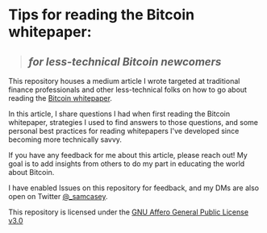 # Tips for reading the Bitcoin whitepaper:
> ## *for less-technical Bitcoin newcomers*

This repository houses a medium article I wrote targeted at traditional finance professionals and other less-technical folks on how to go about reading the [Bitcoin whitepaper](https://bitcoin.org/bitcoin.pdf).

In this article, I share questions I had when first reading the Bitcoin whitepaper, strategies I used to find answers to those questions, and some personal best practices for reading whitepapers I've developed since becoming more technically savvy.

If you have any feedback for me about this article, please reach out! My goal is to add insights from others to do my part in educating the world about Bitcoin.

I have enabled Issues on this repository for feedback, and my DMs are also open on Twitter [@_samcasey](https://twitter.com/_samcasey).

This repository is licensed under the [GNU Affero General Public License v3.0](https://www.gnu.org/licenses/agpl-3.0.en.html)
